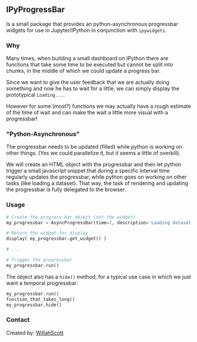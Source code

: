 ## IPyProgressBar
Is a small package that provides an python-asynchronous progressbar widgets for use in Jupyter/IPython in conjunction with `ipywidgets`.

### Why

Many times, when building a small dashboard on IPython there are functions that take some time to be executed but cannot be split into chunks, in the middle of which we could update a progress bar.

Since we want to give the user feedback that we are actually doing something and now he has to wait for a little, we can simply display the prototypical `Loading...`.

However for some (most?) functions we may actually have a rough estimate of the time of wait and can make the wait a little more visual with a progressbar!

### "Python-Asynchronous"

The progressbar needs to be updated (filled) while python is working on other things. (Yes we could parallelize it, but it seems a little of overkill).

We will create an HTML object with the progressbar and then let python trigger a small javascript snippet that during a specific interval time regularly updates the progressbar, while python goes on working on other tasks (like loading a dataset). That way, the task of rendering and updating the progressbar is fully delegated to the browser.

### Usage

```python
# Create the progress bar object (not the widget)
my_progressbar = AsyncProgressBar(time=2, description='Loading dataset:')

# Return the widget for display
display( my_progressbar.get_widget() )

# ...

# Trigger the progressbar
my_progressbar.run()
```

The object also has a `hide()` method, for a typical use case in which we just want a temporal progressbar:

```python
my_progressbar.run()
function_that_takes_long()
my_progressbar.hide()
```

### Contact

Created by: [WillahScott](https://github.com/WillahScott/)
